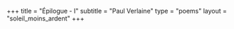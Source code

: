 +++
title = "Épilogue - I"
subtitle = "Paul Verlaine"
type = "poems"
layout = "soleil_moins_ardent"
+++
